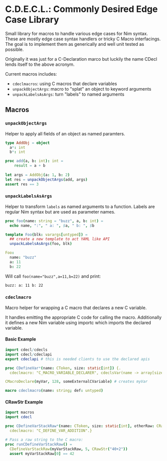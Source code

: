 # C.D.E.C.L.: Commonly Desired Edge Case Library

Small library for macros to handle various edge cases for Nim syntax. These are mostly edge case syntax handlers or tricky C Macro interfacings. The goal is to implement them as generically and well unit tested as possible.

Originally it was just for a C-Declaration marco but luckily the name CDecl lends itself to the above acronym.

Current macros includes: 

- `cdeclmacros`: using C macros that declare variables
- `unpackObjectArgs`: macro to "splat" an object to keyword arguments
- `unpackLabelsAsArgs`: turn "labels" to named arguments

## Macros

### `unpackObjectArgs`

Helper to apply all fields of an object as named paramters. 

```nim
type AddObj = object
  a*: int
  b*: int

proc add(a, b: int): int =
    result = a + b
  
let args = AddObj(a: 1, b: 2)
let res = unpackObjectArgs(add, args)
assert res == 3
```

### `unpackLabelsAsArgs`

Helper to transform `labels` as named arguments to a function. Labels are regular Nim syntax but are used as parameter names. 

```nim
proc foo(name: string = "buzz", a, b: int) =
  echo name, ":", " a: ", $a, " b: ", $b

template Foo(blk: varargs[untyped]) =
  ## create a new template to act YAML like API
  unpackLabelsAsArgs(foo, blk)

Foo:
  name: "buzz"
  a: 11
  b: 22

```

Will call `foo(name="buzz",a=11,b=22)` and print:

```sh
buzz: a: 11 b: 22
```

### `cdeclmacro`

Macro helper for wrapping a C macro that declares a new C variable.

It handles emitting the appropriate C code for calling the macro. Additionally it defines a new Nim variable using importc which imports the declared variable. 

#### Basic Example

```nim
import cdecl/cdecls
import cdecl/cdeclapi
export cdeclapi # this is needed clients to use the declared apis

proc CDefineVar*(name: CToken, size: static[int]) {.
  cdeclmacro: "C_MACRO_VARIABLE_DECLARER", cdeclsVar(name -> array[size, int32]).}

CMacroDeclare(myVar, 128, someExternalCVariable) # creates myVar
```

```nim
macro cdeclmacro(name: string; def: untyped)
```
 
#### CRawStr Example 

```nim
import macros
import cdecl 

proc CDefineVarStackRaw*(name: CToken, size: static[int], otherRaw: CRawStr): array[size, int32] {.
  cdeclmacro: "C_DEFINE_VAR_ADDITION".}

# Pass a raw string to the C macro:
proc runCDefineVarStackRaw() =
  CDefineVarStackRaw(myVarStackRaw, 5, CRawStr("40+2"))
  assert myVarStackRaw[0] == 42
```

